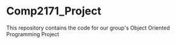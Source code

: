 # Comp2171_Project
This repository contains the code for our group's Object Oriented Programming Project
